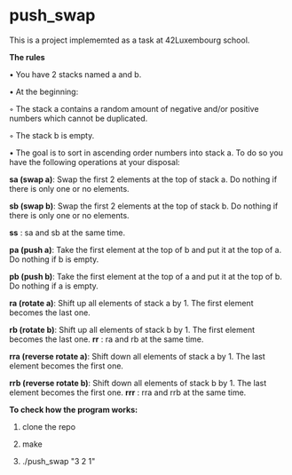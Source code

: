 # push_swap

This is a project implememted as a task at 42Luxembourg school.


**The rules**

• You have 2 stacks named a and b.

• At the beginning:

◦ The stack a contains a random amount of negative and/or positive numbers which cannot be duplicated.

◦ The stack b is empty.

• The goal is to sort in ascending order numbers into stack a. To do so you have the
following operations at your disposal:


__sa (swap a)__: Swap the first 2 elements at the top of stack a. Do nothing if there is only one or no elements.

__sb (swap b)__: Swap the first 2 elements at the top of stack b. Do nothing if there is only one or no elements.

__ss__ : sa and sb at the same time.

__pa (push a)__: Take the first element at the top of b and put it at the top of a.
Do nothing if b is empty.

__pb (push b)__: Take the first element at the top of a and put it at the top of b.
Do nothing if a is empty.

__ra (rotate a)__: Shift up all elements of stack a by 1.
The first element becomes the last one.

__rb (rotate b)__: Shift up all elements of stack b by 1. The first element becomes the last one.
__rr__ : ra and rb at the same time.

__rra (reverse rotate a)__: Shift down all elements of stack a by 1.
The last element becomes the first one.

__rrb (reverse rotate b)__: Shift down all elements of stack b by 1. The last element becomes the first one.
__rrr__ : rra and rrb at the same time.

**To check how the program works:**

1. clone the repo 

2. make

3. ./push_swap "3 2 1"
